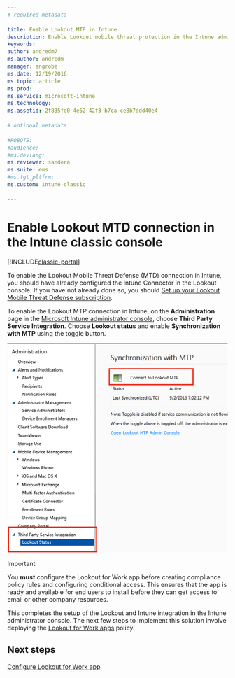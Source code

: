 ```yaml
---
# required metadata

title: Enable Lookout MTP in Intune 
description: Enable Lookout mobile threat protection in the Intune admin console.
keywords:
author: andredm7
ms.author: andredm
manager: angrobe
ms.date: 12/19/2016
ms.topic: article
ms.prod:
ms.service: microsoft-intune
ms.technology:
ms.assetid: 2f835fd0-4e62-42f3-b7ca-ce8b7ddd40e4

# optional metadata

#ROBOTS:
#audience:
#ms.devlang:
ms.reviewer: sandera
ms.suite: ems
#ms.tgt_pltfrm:
ms.custom: intune-classic

---
```


# Enable Lookout MTD connection in the Intune classic console

[!INCLUDE[classic-portal](../includes/classic-portal.md)]

To enable the Lookout Mobile Threat Defense (MTD) connection in Intune, you should have already configured the Intune Connector in the Lookout console.  If you have not already done so, you should [Set up your Lookout Mobile Threat Defense subscription](setup-your-lookout-mtd-subscription.md).

To enable the Lookout MTP connection in Intune, on the **Administration** page in the [Microsoft Intune administrator console](https://manage.microsoft.com), choose **Third Party Service Integration**. Choose **Lookout status** and enable **Synchronization with MTP** using the toggle button.

![screenshot of the Lookout synchronization page with the enable toggle button highlighted](../media/mtp/lookout-intune-synchronization.png)

>[!IMPORTANT]
> You **must** configure the Lookout for Work app before creating compliance policy rules and configuring conditional access. This ensures that the app is ready and available for end users to install before they can get access to email or other company resources.

This completes the setup of the Lookout and Intune integration in the Intune administrator console.  The next few steps to implement this solution involve deploying the [Lookout for Work apps](/intune-classic/deploy-use/device-threat-protection-policy) policy.


## Next steps
[Configure Lookout for Work app ](/intune-classic/deploy-use/device-threat-protection-apps)
